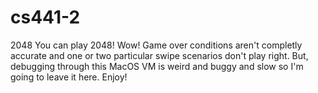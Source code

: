 # cs441-2
2048
You can play 2048! Wow! Game over conditions aren't completly accurate and one or two particular swipe scenarios don't play right. But, debugging through this MacOS VM is weird and buggy and slow so I'm going to leave it here. Enjoy!
